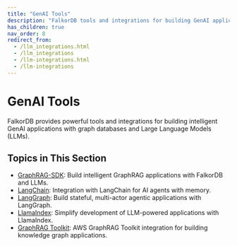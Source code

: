 ```yaml
---
title: "GenAI Tools"
description: "FalkorDB tools and integrations for building GenAI applications"
has_children: true
nav_order: 8
redirect_from:
  - /llm_integrations.html
  - /llm_integrations
  - /llm-integrations.html
  - /llm-integrations
---
```


# GenAI Tools

FalkorDB provides powerful tools and integrations for building intelligent GenAI applications with graph databases and Large Language Models (LLMs).

## Topics in This Section

- [GraphRAG-SDK](./graphrag-sdk.md): Build intelligent GraphRAG applications with FalkorDB and LLMs.
- [LangChain](./langchain.md): Integration with LangChain for AI agents with memory.
- [LangGraph](./langgraph.md): Build stateful, multi-actor agentic applications with LangGraph.
- [LlamaIndex](./llamaindex.md): Simplify development of LLM-powered applications with LlamaIndex.
- [GraphRAG Toolkit](./graphrag-toolkit.md): AWS GraphRAG Toolkit integration for building knowledge graph applications.
